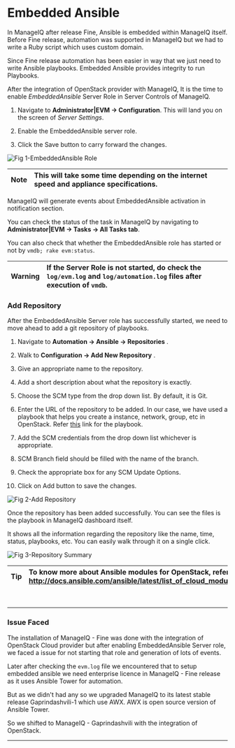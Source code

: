 # Embedded Ansible

In ManageIQ after release Fine, Ansible is embedded within ManageIQ
itself. Before Fine release, automation was supported in ManageIQ but we
had to write a Ruby script which uses custom domain.

Since Fine release automation has been easier in way that we just need
to write Ansible playbooks. Embedded Ansible provides integrity to run
Playbooks.

After the integration of OpenStack provider with ManageIQ, It is the
time to enable *EmbeddedAnsible* Server Role in Server Controls of
ManageIQ.

1. Navigate to **Administrator|EVM -> Configuration**. This will land
   you on the screen of *Server Settings*.

2. Enable the EmbeddedAnsible server role.

3. Click the Save button to carry forward the changes.

![Fig 1-EmbeddedAnsible
Role](../images/chapter3/EmbeddedAnsible_Role.png "EmbeddedAnsible
Role")

| Note |This will take some time depending on the internet speed and appliance specifications.|
|------|:------|

ManageIQ will generate events about EmbeddedAnsible activation in
notification section.

You can check the status of the task in ManageIQ by navigating to
**Administrator|EVM -> Tasks -> All Tasks tab**.

You can also check that whether the EmbeddedAnsible role has started or
not by `vmdb; rake evm:status`.

| Warning |If the Server Role is not started, do check the `log/evm.log` and `log/automation.log` files after execution of `vmdb`.|
|------|:------|

### Add Repository

After the EmbeddedAnsible Server role has successfully started, we need
to move ahead to add a git repository of playbooks.

1. Navigate to **Automation -> Ansible -> Repositories** .

2. Walk to **Configuration -> Add New Repository** .

3. Give an appropriate name to the repository.

4. Add a short description about what the repository is exactly.

5. Choose the SCM type from the drop down list. By default, it is Git.

6. Enter the URL of the repository to be added. In our case, we have
   used a playbook that helps you create a instance, network, group, etc
in OpenStack. Refer
[this](https://github.com/psachin/openstack-ansible-inside) link for the
playbook.

7. Add the SCM credentials from the drop down list whichever is
   appropriate.

8. SCM Branch field should be filled with the name of the branch.

9. Check the appropriate box for any SCM Update Options.

10. Click on Add button to save the changes.

![Fig 2-Add Repository](../images/chapter3/Add_Repo.png "Add
Repository")

Once the repository has been added successfully. You can see the files
is the playbook in ManageIQ dashboard itself.

It shows all the information regarding the repository like the name,
time, status, playbooks, etc. You can easily walk through it on a single
click.

![Fig 3-Repository Summary](../images/chapter3/Repo_Summary.png
"Repository Summary")

| Tip|To know more about Ansible modules for OpenStack, refer this link -> http://docs.ansible.com/ansible/latest/list_of_cloud_modules.html#openstack|
|------|:------|

<br>

---

### Issue Faced

The installation of ManageIQ - Fine was done with the integration of
OpenStack Cloud provider but after enabling EmbeddedAnsible Server role,
we faced a issue for not starting that role and generation of lots of
events.

Later after checking the `evm.log` file we encountered that to setup
embedded ansible we need enterprise licence in ManageIQ - Fine release
as it uses Ansible Tower for automation.

But as we didn't had any so we upgraded ManageIQ to its latest stable
release Gaprindashvili-1 which use AWX. AWX is open source version of
Ansible Tower.

So we shifted to ManageIQ - Gaprindashvili with the integration of
OpenStack.

---
<br>
